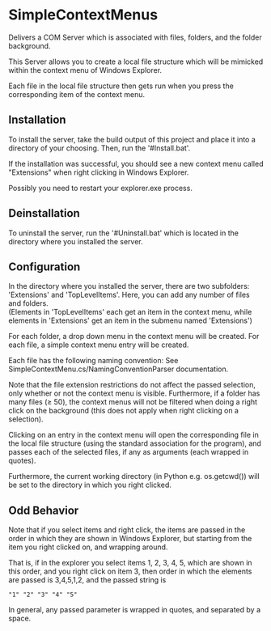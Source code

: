 ﻿# SimpleContextMenus
Delivers a COM Server which is associated with files, folders, and the folder background.

This Server allows you to create a local file structure which will be mimicked within the context menu of Windows Explorer.

Each file in the local file structure then gets run when you press the corresponding
item of the context menu.

## Installation
To install the server, take the build output of this project and
place it into a directory of your choosing. Then, run the '#Install.bat'.

If the installation was successful, you should see a 
new context menu called "Extensions" when right clicking in Windows Explorer.

Possibly you need to restart your explorer.exe process.

## Deinstallation
To uninstall the server, run the '#Uninstall.bat' which is located in
the directory where you installed the server.


## Configuration
In the directory where you installed the server, there are two subfolders: 'Extensions' and 'TopLevelItems'.
Here, you can add any number of files and folders.
<br>
(Elements in 'TopLevelItems' each get an item in the context menu, while elements in
'Extensions' get an item in the submenu named 'Extensions')

For each folder, a drop down menu in the context menu will be created.
For each file, a simple context menu entry will be created.

Each file has the following naming convention:
See SimpleContextMenu.cs/NamingConventionParser documentation.

Note that the file extension restrictions do not affect the passed selection,
only whether or not the context menu is visible.
Furthermore, if a folder has many files (&ge; 50), the context menus will
not be filtered when doing a right click on the background 
(this does not apply when right clicking on a selection).

Clicking on an entry in the context menu will open the 
corresponding file in the local file structure 
(using the standard association for the program), 
and passes each of the selected files, if any as arguments (each wrapped in quotes).

Furthermore, the current working directory (in Python e.g. os.getcwd()) 
will be set to the directory in which you right clicked.

## Odd Behavior
Note that if you select items and right click, the items are passed in the order in which they are
shown in Windows Explorer, but starting 
from the item you right clicked on, and wrapping around.

That is, if in the explorer you select items 1, 2, 3, 4, 5, which are shown in this order,
and you right click on item 3, then order in which the elements are passed is 3,4,5,1,2,
and the passed string is

`"1" "2" "3" "4" "5" `

In general, any passed parameter is wrapped in quotes, and separated by a space.

